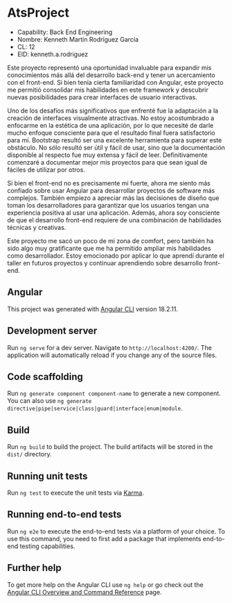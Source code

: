 # AtsProject

- Capability: Back End Engineering
- Nombre: Kenneth Martín Rodríguez García
- CL: 12
- EID: kenneth.a.rodriguez

Este proyecto representó una oportunidad invaluable para expandir mis conocimientos más allá del desarrollo back-end y tener un acercamiento con el front-end. Si bien tenía cierta familiaridad con Angular, este proyecto me permitió consolidar mis habilidades en este framework y descubrir nuevas posibilidades para crear interfaces de usuario interactivas.

Uno de los desafíos más significativos que enfrenté fue la adaptación a la creación de interfaces visualmente atractivas. No estoy acostumbrado a enfocarme en la estética de una aplicación, por lo que necesité de darle mucho enfoque consciente para que el resultado final fuera satisfactorio para mí. Bootstrap resultó ser una excelente herramienta para superar este obstáculo. No sólo resultó ser útil y fácil de usar, sino que la documentación disponible al respecto fue muy extensa y fácil de leer. Definitivamente comenzaré a documentar mejor mis proyectos para que sean igual de fáciles de utilizar por otros. 

Si bien el front-end no es precisamente mi fuerte, ahora me siento más confiado sobre usar Angular para desarrollar proyectos de software más complejos. También empiezo a apreciar más las decisiones de diseño que toman los desarrolladores para garantizar que los usuarios tengan una experiencia positiva al usar una aplicación. Además, ahora soy consciente de que el desarrollo front-end requiere de una combinación de habilidades técnicas y creativas.

Este proyecto me sacó un poco de mi zona de comfort, pero también ha sido algo muy gratificante que me ha permitido ampliar mis habilidades como desarrollador. Estoy emocionado por aplicar lo que aprendí durante el taller en futuros proyectos y continuar aprendiendo sobre desarrollo front-end.

## Angular

This project was generated with [Angular CLI](https://github.com/angular/angular-cli) version 18.2.11.

## Development server

Run `ng serve` for a dev server. Navigate to `http://localhost:4200/`. The application will automatically reload if you change any of the source files.

## Code scaffolding

Run `ng generate component component-name` to generate a new component. You can also use `ng generate directive|pipe|service|class|guard|interface|enum|module`.

## Build

Run `ng build` to build the project. The build artifacts will be stored in the `dist/` directory.

## Running unit tests

Run `ng test` to execute the unit tests via [Karma](https://karma-runner.github.io).

## Running end-to-end tests

Run `ng e2e` to execute the end-to-end tests via a platform of your choice. To use this command, you need to first add a package that implements end-to-end testing capabilities.

## Further help

To get more help on the Angular CLI use `ng help` or go check out the [Angular CLI Overview and Command Reference](https://angular.dev/tools/cli) page.
